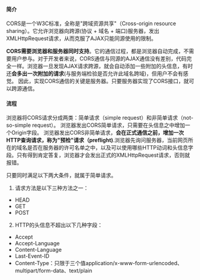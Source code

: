 #### 简介
CORS是一个W3C标准，全称是"跨域资源共享"（Cross-origin resource sharing）。它允许浏览器向跨源(协议 + 域名 + 端口)服务器，发出XMLHttpRequest请求，从而克服了AJAX只能同源使用的限制。

**CORS需要浏览器和服务器同时支持**。它的通信过程，都是浏览器自动完成，不需要用户参与。对于开发者来说，CORS通信与同源的AJAX通信没有差别，代码完全一样。浏览器一旦发现AJAX请求跨源，就会自动添加一些附加的头信息，有时还**会多出一次附加的请求**(与服务端检验是否允许此域名跨域)，但用户不会有感觉。
因此，实现CORS通信的关键是服务器。只要服务器实现了CORS接口，就可以跨源通信。

#### 流程
浏览器将CORS请求分成两类：简单请求（simple request）和非简单请求（not-so-simple request）。
浏览器发出CORS简单请求，只需要在头信息之中增加一个Origin字段。
浏览器发出CORS非简单请求，**会在正式通信之前，增加一次HTTP查询请求，称为"预检"请求（preflight)**.浏览器先询问服务器，当前网页所在的域名是否在服务器的许可名单之中，以及可以使用哪些HTTP动词和头信息字段。只有得到肯定答复，浏览器才会发出正式的XMLHttpRequest请求，否则就报错。

只要同时满足以下两大条件，就属于简单请求。
1. 请求方法是以下三种方法之一：
- HEAD
- GET
- POST

2. HTTP的头信息不超出以下几种字段：
- Accept
- Accept-Language
- Content-Language
- Last-Event-ID
- Content-Type：只限于三个值application/x-www-form-urlencoded、multipart/form-data、text/plain